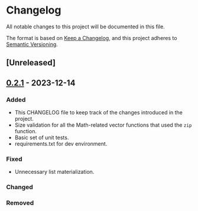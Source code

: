 # Changelog

All notable changes to this project will be documented in this file.

The format is based on [Keep a Changelog](https://keepachangelog.com/en/1.1.0/),
and this project adheres to [Semantic Versioning](https://semver.org/spec/v2.0.0.html).

## [Unreleased]

## [0.2.1] - 2023-12-14

### Added

- This CHANGELOG file to keep track of the changes introduced in the project.
- Size validation for all the Math-related vector functions that used the `zip` function.
- Basic set of unit tests.
- requirements.txt for dev environment.

### Fixed

- Unnecessary list materialization.

### Changed

### Removed


[0.2.1]: https://github.com/sergiofgonzalez/vec3d/compare/v0.2.0...v0.2.1
